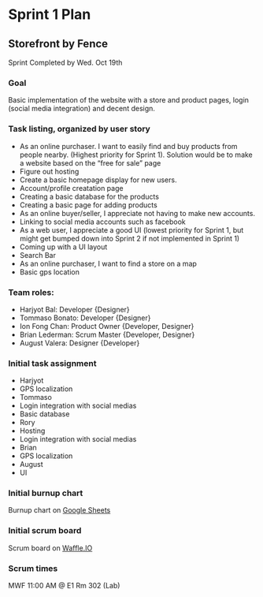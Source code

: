 # Sprint 1 Plan
## Storefront by Fence
Sprint Completed by Wed. Oct 19th

### Goal 
Basic implementation of the website with a store and product pages, login (social media integration) and decent design. 

### Task listing, organized by user story
* As an online purchaser. I want to easily find and buy products from people nearby. (Highest priority for Sprint 1). Solution would be to make a website based on the “free for sale” page 
 * Figure out hosting
 * Create a basic homepage display for new users.
 * Account/profile creatation page
 * Creating a basic database for the products
 * Creating a basic page for adding products
* As an online buyer/seller, I appreciate not having to make new accounts.
 * Linking to social media accounts such as facebook
* As a web user, I appreciate a good UI  (lowest priority for Sprint 1, but might get bumped down into Sprint 2 if not implemented in Sprint 1)
 * Coming up with a UI layout
 * Search Bar
* As an online purchaser, I want to find a store on a map
 * Basic gps location

### Team roles: 
* Harjyot Bal: Developer {Designer}
* Tommaso Bonato: Developer {Designer}
* Ion Fong Chan: Product Owner {Developer, Designer}
* Brian Lederman: Scrum Master {Developer, Designer}
* August Valera: Designer {Developer}

### Initial task assignment
* Harjyot
 * GPS localization
* Tommaso
 * Login integration with social medias
 * Basic database
* Rory
 * Hosting 
 * Login integration with social medias
* Brian
 * GPS localization
* August
 * UI
  
### Initial burnup chart
Burnup chart on [Google Sheets](https://docs.google.com/spreadsheets/d/e/2PACX-1vQWP9k9z7ff5UKD-UOE2_ChrvFRCfS40IiWJDYDJTgwPM6XzSlKsxrFZPct8GVRAyWc_arcyPA0m6Bu/pubhtml?gid=1805085229&single=true)

### Initial scrum board
Scrum board on [Waffle.IO](https://waffle.io/Fence-UCSC/Storefront)

### Scrum times
MWF 11:00 AM @ E1 Rm 302 (Lab)
